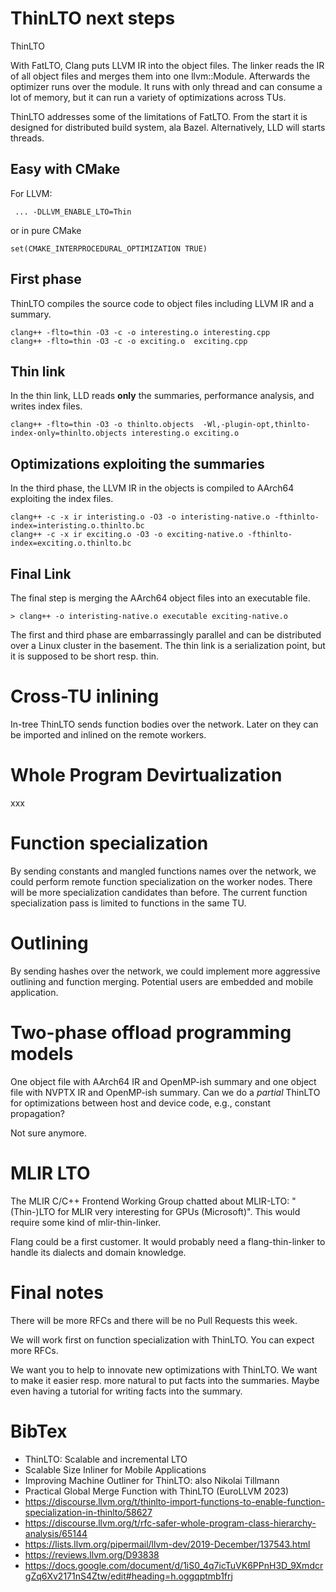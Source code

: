 # ThinLTO next steps

ThinLTO

With FatLTO, Clang puts LLVM IR into the object files. The linker
reads the IR of all object files and merges them into one
llvm::Module. Afterwards the optimizer runs over the module. It runs
with only thread and can consume a lot of memory, but it can run a
variety of optimizations across TUs.

ThinLTO addresses some of the limitations of FatLTO. From the start it
is designed for distributed build system, ala Bazel. Alternatively,
LLD will starts threads.

## Easy with CMake

For LLVM:
```shell
 ... -DLLVM_ENABLE_LTO=Thin
```

or in pure CMake

```shell
set(CMAKE_INTERPROCEDURAL_OPTIMIZATION TRUE)
```

## First phase

ThinLTO compiles the source code to object files including LLVM IR and a summary.

```shell
clang++ -flto=thin -O3 -c -o interesting.o interesting.cpp
clang++ -flto=thin -O3 -c -o exciting.o  exciting.cpp
```

## Thin link

In the thin link, LLD reads **only** the summaries, performance analysis, and writes index files.

```shell
clang++ -flto=thin -O3 -o thinlto.objects  -Wl,-plugin-opt,thinlto-index-only=thinlto.objects interesting.o exciting.o
```

## Optimizations exploiting the summaries

In the third phase, the LLVM IR in the objects is compiled to AArch64 exploiting the index files.

```shell
clang++ -c -x ir interisting.o -O3 -o interisting-native.o -fthinlto-index=interisting.o.thinlto.bc
clang++ -c -x ir exciting.o -O3 -o exciting-native.o -fthinlto-index=exciting.o.thinlto.bc
```

## Final Link

The final step is merging the AArch64 object files into an executable file.

```shell
> clang++ -o interisting-native.o executable exciting-native.o
```

The first and third phase are embarrassingly parallel and can be
distributed over a Linux cluster in the basement. The thin link is a
serialization point, but it is supposed to be short resp. thin.

# Cross-TU inlining

In-tree ThinLTO sends function bodies over the network. Later on they
can be imported and inlined on the remote workers.

# Whole Program Devirtualization

xxx

# Function specialization

By sending constants and mangled functions names over the network, we
could perform remote function specialization on the worker
nodes. There will be more specialization candidates than before. The
current function specialization pass is limited to functions in the
same TU.

# Outlining

By sending hashes over the network, we could implement more aggressive
outlining and function merging. Potential users are embedded and
mobile application.

# Two-phase offload programming models

One object file with AArch64 IR and OpenMP-ish summary and one object
file with NVPTX IR and OpenMP-ish summary. Can we do a *partial*
ThinLTO for optimizations between host and device code, e.g., constant
propagation?

Not sure anymore.

# MLIR LTO

The MLIR C/C++ Frontend Working Group chatted about MLIR-LTO:
"(Thin-)LTO for MLIR very interesting for GPUs (Microsoft)". This
would require some kind of mlir-thin-linker.

Flang could be a first customer. It would probably need a
flang-thin-linker to handle its dialects and domain knowledge.

# Final notes

There will be more RFCs and there will be no Pull Requests this week.

We will work first on function specialization with ThinLTO. You can
expect more RFCs.

We want you to help to innovate new optimizations with ThinLTO. We
want to make it easier resp. more natural to put facts into the
summaries. Maybe even having a tutorial for writing facts into the
summary.

# BibTex
- ThinLTO: Scalable and incremental LTO
- Scalable Size Inliner for Mobile Applications
- Improving Machine Outliner for ThinLTO: also Nikolai Tillmann
- Practical Global Merge Function with ThinLTO  (EuroLLVM 2023)
- https://discourse.llvm.org/t/thinlto-import-functions-to-enable-function-specialization-in-thinlto/58627
- https://discourse.llvm.org/t/rfc-safer-whole-program-class-hierarchy-analysis/65144
- https://lists.llvm.org/pipermail/llvm-dev/2019-December/137543.html
- https://reviews.llvm.org/D93838
- https://docs.google.com/document/d/1iS0_4q7icTuVK6PPnH3D_9XmdcrgZq6Xv2171nS4Ztw/edit#heading=h.oggqptmb1frj

